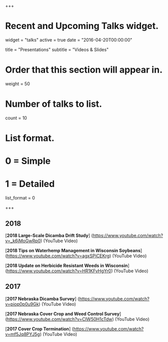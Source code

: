 +++
# Recent and Upcoming Talks widget.
widget = "talks"
active = true
date = "2016-04-20T00:00:00"

title = "Presentations"
subtitle = "Videos & Slides"

# Order that this section will appear in.
weight = 50 

# Number of talks to list.
count = 10

# List format.
#   0 = Simple
#   1 = Detailed
list_format = 0

+++
## **2018**  

[**2018 Large-Scale Dicamba Drift Study**] (https://www.youtube.com/watch?v=_k6jMoGwRp0) (YouTube Video)

[**2018 Tips on Waterhemp Management in Wisconsin Soybeans**] (https://www.youtube.com/watch?v=agxSPiCEKrg) (YouTube Video)

[**2018 Update on Herbicide Resistant Weeds in Wisconsin**] (https://www.youtube.com/watch?v=HR1KFvHgYr0) (YouTube Video)

## **2017** 

[**2017 Nebraska Dicamba Survey**] (https://www.youtube.com/watch?v=piop0p0u9Gk) (YouTube Video)   

[**2017 Nebraska Cover Crop and Weed Control Survey**] (https://www.youtube.com/watch?v=CIW50H1cTdw) (YouTube Video)  

[**2017 Cover Crop Termination**] (https://www.youtube.com/watch?v=mf5Jq8PYJ5g) (YouTube Video)  